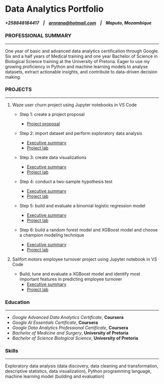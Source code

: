 # Data Analytics Portfolio
##### +258848184417&nbsp;&nbsp;&nbsp;&nbsp;|&nbsp;&nbsp;&nbsp;&nbsp;arnrana@hotmail.com&nbsp;&nbsp;&nbsp;&nbsp;|&nbsp;&nbsp;&nbsp;&nbsp;Maputo, Mozambique

### PROFESSIONAL SUMMARY
 ----------
One year of basic and advanced data analytics certification through Google. Six and a half years of Medical training and one year Bachelor of Science in Biological Science training at the University of Pretoria. Eager to use my growing proficiency in Python and machine learning models to analyse datasets, extract actionable insights, and contribute to data-driven decision making.


### PROJECTS
 ----------
1. Waze user churn project using Jupyter notebooks in VS Code
   - Step 1: create a project proposal
     - [Project proposal](https://github.com/aron-rana/data_analytics_portfolio/blob/470c0914390f51af244a684a2153f9b7dd422cd1/pdf_files/Course1_Activity%20Template_%20Project%20Proposal.pdf)
    
   - Step 2: import dataset and perform exploratory data analysis
     - [Executive summary](https://github.com/aron-rana/data_analytics_portfolio/blob/470c0914390f51af244a684a2153f9b7dd422cd1/pdf_files/Course2_Activity%20Templates_%20Executive%20summary.pdf)
     - [Project lab](https://github.com/aron-rana/data_analytics_portfolio/blob/be4f74d6cf7952a4ef76fbcec83da96a89bed527/jupyter_notebooks/Activity_Course%202%20Waze%20project%20lab%20(1).ipynb)
    
   - Step 3: create data visualizations
     - [Executive summary](https://github.com/aron-rana/data_analytics_portfolio/blob/470c0914390f51af244a684a2153f9b7dd422cd1/pdf_files/Course3_Activity_%20Executive%20summary.pdf)
     - [Project lab](https://github.com/aron-rana/data_analytics_portfolio/blob/470c0914390f51af244a684a2153f9b7dd422cd1/jupyter_notebooks/Activity_Course%203%20Waze%20project%20lab%20(1).ipynb)    
  
   - Step 4: conduct a two-sample hypothesis test
     - [Executive summary](https://github.com/aron-rana/data_analytics_portfolio/blob/470c0914390f51af244a684a2153f9b7dd422cd1/pdf_files/Course4_Activity%20Templates_%20Executive%20summary.pdf)
     - [Project lab](https://github.com/aron-rana/data_analytics_portfolio/blob/470c0914390f51af244a684a2153f9b7dd422cd1/jupyter_notebooks/Activity_Course%204%20Waze%20project%20lab.ipynb)
          
   - Step 5: build and evaluate a binomial logistic regression model
     - [Executive summary](https://github.com/aron-rana/data_analytics_portfolio/blob/470c0914390f51af244a684a2153f9b7dd422cd1/pdf_files/Course5_Activity%20Templates_%20Executive%20summary.pdf)
     - [Project lab](https://github.com/aron-rana/data_analytics_portfolio/blob/470c0914390f51af244a684a2153f9b7dd422cd1/jupyter_notebooks/Activity_Course%205%20Waze%20project%20lab.ipynb)
          
   - Step 6: build a random forest model and XGBoost model and choose a champion modeling technique
     - [Executive summary](https://github.com/aron-rana/data_analytics_portfolio/blob/470c0914390f51af244a684a2153f9b7dd422cd1/pdf_files/Course6_Activity%20Templates_%20Executive%20summary.pdf)
     - [Project lab](https://github.com/aron-rana/data_analytics_portfolio/blob/470c0914390f51af244a684a2153f9b7dd422cd1/jupyter_notebooks/Activity_Course%206%20Waze%20project%20lab.ipynb)
    
1. Salifort motors employee turnover project using Jupyter notebook in VS Code
   - Build, tune and evaluate a XGBoost model and identify most important features in predicting employee turnover
     - [Executive summary](https://github.com/aron-rana/data_analytics_portfolio/blob/1f9d662e7a0525f366818cae600fd7272b84e471/pdf_files/Course7_Activity-Templates_-Executive-summaries_v2.pdf)
     - [Project lab](https://github.com/aron-rana/data_analytics_portfolio/blob/1f9d662e7a0525f366818cae600fd7272b84e471/jupyter_notebooks/Activity_Course%207%20Salifort%20Motors%20project%20lab.ipynb)  
         
     
### Education	
 ----------
- *Google Advanced Data Analytics Certificate*, **Coursera**
- *Google AI Essentials Certificate*, **Coursera**
- *Google Data Analytics Professional Certificate*, **Coursera**
- *Bachelor of Medicine and Surgery*, **University of Pretoria**
- *Bachelor of Science Biological Science*, **University of Pretoria**

  
### Skills	
 ----------
Exploratory data analysis (data discovery, data cleaning and transformation, descriptive statistics, data visualization), Python programming language, machine learning model (building and evaluation)
